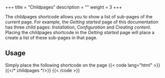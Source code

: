 +++
title = "Childpages"
description = ""
weight = 3
+++

The childpages shortcode allows you to show a list of sub-pages of the current page. For example, the *Getting started* page of this documentation has three child pages: *Installation*, *Configuration* and *Creating content*. Placing the childpages shortcode in the *Getting started* page will place a create a list of these sub-pages in that page. 

## Usage
Simply place the following shortcode on the page
{{< code lang="html" >}}
{{</* childpages */>}}
{{< /code >}}